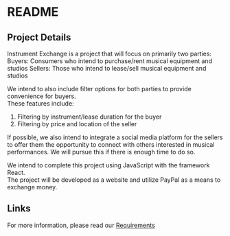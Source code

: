 <h1>README</h1>  
  
<h2>Project Details</h2>  
Instrument Exchange is a project that will focus on primarily two parties:  
Buyers: Consumers who intend to purchase/rent musical equipment and studios  
Sellers: Those who intend to lease/sell musical equipment and studios  
  
We intend to also include filter options for both parties to provide convenience for buyers.  
These features include:    
1. Filtering by instrument/lease duration for the buyer  
2. Filtering by price and location of the seller  
  
If possible, we also intend to integrate a social media platform for the sellers to offer them the opportunity to connect with others interested in musical performances. We will pursue this if there is enough time to do so.  
  
We intend to complete this project using JavaScript with the framework React.  
The project will be developed as a website and utilize PayPal as a means to exchange money.  
  
<h2>Links</h2>  

For more information, please read our [Requirements](https://github.com/nyu-software-engineering/instrument-exchange/blob/master/REQUIREMENTS.md)

